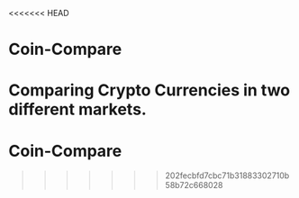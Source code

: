 <<<<<<< HEAD
# Coin-Compare
Comparing Crypto Currencies in two different markets. 
=======
# Coin-Compare
>>>>>>> 202fecbfd7cbc71b31883302710b58b72c668028
